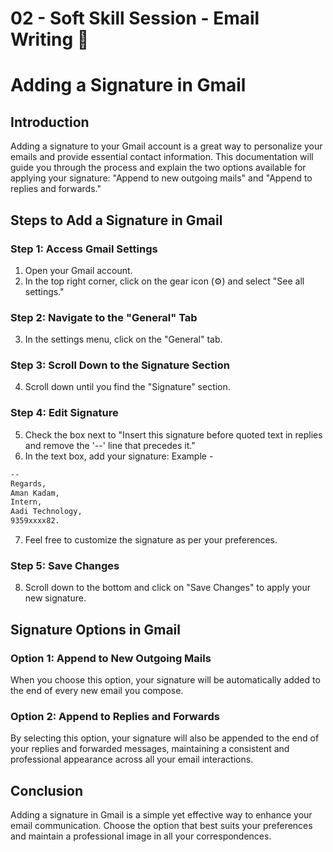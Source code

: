 # 02 - Soft Skill Session - Email Writing 📧
# Adding a Signature in Gmail 

## Introduction
Adding a signature to your Gmail account is a great way to personalize your emails and provide essential contact information. This documentation will guide you through the process and explain the two options available for applying your signature: "Append to new outgoing mails" and "Append to replies and forwards."

## Steps to Add a Signature in Gmail

### Step 1: Access Gmail Settings
1. Open your Gmail account.
2. In the top right corner, click on the gear icon (⚙️) and select "See all settings."

### Step 2: Navigate to the "General" Tab
3. In the settings menu, click on the "General" tab.

### Step 3: Scroll Down to the Signature Section
4. Scroll down until you find the "Signature" section.

### Step 4: Edit Signature
5. Check the box next to "Insert this signature before quoted text in replies and remove the '--' line that precedes it."
6. In the text box, add your signature:
Example -
```md
--
Regards,
Aman Kadam,
Intern,
Aadi Technology,
9359xxxx82.
```

7. Feel free to customize the signature as per your preferences.

### Step 5: Save Changes
8. Scroll down to the bottom and click on "Save Changes" to apply your new signature.

## Signature Options in Gmail

### Option 1: Append to New Outgoing Mails
When you choose this option, your signature will be automatically added to the end of every new email you compose.

### Option 2: Append to Replies and Forwards
By selecting this option, your signature will also be appended to the end of your replies and forwarded messages, maintaining a consistent and professional appearance across all your email interactions.

## Conclusion
Adding a signature in Gmail is a simple yet effective way to enhance your email communication. Choose the option that best suits your preferences and maintain a professional image in all your correspondences.

